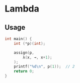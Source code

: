 # Lambda

## Usage
```C
int main() {
    int (*p)(int);

    assign(p, 
        λ(x, →, x+1);
    );
    printf("%d\n", p(1));  // 2
    return 0;
}
```
